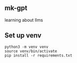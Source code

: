 ## mk-gpt
learning about llms

## Set up venv
```
python3 -m venv venv
source venv/bin/activate
pip install -r requirements.txt
```